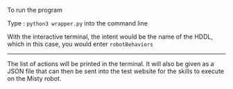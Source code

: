 To run the program

Type : `python3 wrapper.py` into the command line

With the interactive terminal, the intent would be the name of the HDDL, which in this case, you would enter `robotBehaviors`

***
The list of actions will be printed in the terminal.
It will also be given as a JSON file that can then be sent into the test website for the skills to execute on the Misty robot.
